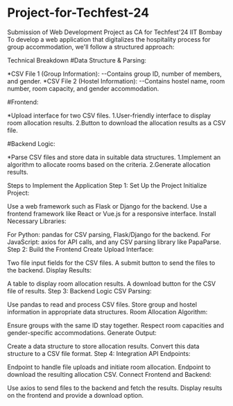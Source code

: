 # Project-for-Techfest-24
Submission of Web Development Project as CA for Techfest'24 IIT Bombay
To develop a web application that digitalizes the hospitality process for group accommodation, we'll follow a structured approach:

Technical Breakdown
#Data Structure & Parsing:

*CSV File 1 (Group Information):
    --Contains group ID, number of members, and gender.
*CSV File 2 (Hostel Information):
    --Contains hostel name, room number, room capacity, and gender accommodation.

#Frontend:

*Upload interface for two CSV files.
1.User-friendly interface to display room allocation results.
2.Button to download the allocation results as a CSV file.

#Backend Logic:

*Parse CSV files and store data in suitable data structures.
1.Implement an algorithm to allocate rooms based on the criteria.
2.Generate allocation results.

Steps to Implement the Application
Step 1: Set Up the Project
Initialize Project:

Use a web framework such as Flask or Django for the backend.
Use a frontend framework like React or Vue.js for a responsive interface.
Install Necessary Libraries:

For Python: pandas for CSV parsing, Flask/Django for the backend.
For JavaScript: axios for API calls, and any CSV parsing library like PapaParse.
Step 2: Build the Frontend
Create Upload Interface:

Two file input fields for the CSV files.
A submit button to send the files to the backend.
Display Results:

A table to display room allocation results.
A download button for the CSV file of results.
Step 3: Backend Logic
CSV Parsing:

Use pandas to read and process CSV files.
Store group and hostel information in appropriate data structures.
Room Allocation Algorithm:

Ensure groups with the same ID stay together.
Respect room capacities and gender-specific accommodations.
Generate Output:

Create a data structure to store allocation results.
Convert this data structure to a CSV file format.
Step 4: Integration
API Endpoints:

Endpoint to handle file uploads and initiate room allocation.
Endpoint to download the resulting allocation CSV.
Connect Frontend and Backend:

Use axios to send files to the backend and fetch the results.
Display results on the frontend and provide a download option.

